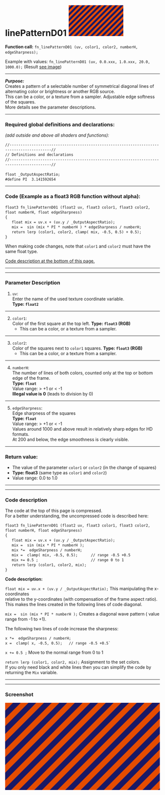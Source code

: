 # linePatternD01  [![](../images/linePatternD01-thumb.png)](../images/linePatternD01.png)

**Function call:** `fn_linePatternD01 (uv, color1, color2, numberH, edgeSharpness);`  

Example with values: `fn_linePatternD01 (uv, 0.0.xxx, 1.0.xxx, 20.0, 1000.0);`
(Result [see image](../images/linePatternD01.png))
  
--- 
  
***Purpose:***  
Creates a pattern of a selectable number of symmetrical diagonal lines of alternating color or brightness or another RGB source.     
This can be a color, or a texture from a sampler. 
Adjustable edge softness of the squares.   
More details see the parameter descriptions.  

---
    
### Required global definitions and declarations:
*(add outside and above all shaders and functions):*
```` Code
//-----------------------------------------------------------------------------------------//
// Definitions and declarations
//-----------------------------------------------------------------------------------------//

float _OutputAspectRatio;
#define PI  3.141592654
````
---

### Code (Example as a float3 RGB function without alpha):
```` Code
float3 fn_linePatternD01 (float2 uv, float3 color1, float3 color2, float numberH, float edgeSharpness)
{ 
   float mix = uv.x + (uv.y / _OutputAspectRatio);
   mix =  sin (mix * PI * numberH ) * edgeSharpness / numberH;
   return lerp (color1, color2, clamp( mix, -0.5, 0.5) + 0.5);
}
````   
When making code changes, note that `color1` and `color2` must have the same float type.

[Code description at the bottom of this page.](#code-description)


---
---

### Parameter Description  
  
   1. `uv`:  
     Enter the name of the used texture coordinate variable.  
     **Type: `float2`**  
      

---

  
   2. `color1`:  
     Color of the first square at the top left. 
     **Type: `float3` (RGB)**  
       - This can be a color, or a texture from a sampler.

  
---

   3. `color2`:  
     Color of the squares next to `color1` squares. 
     **Type: `float3` (RGB)**  
       - This can be a color, or a texture from a sampler.  

       
---

   4. `numberH`:  
     The number of lines of both colors, counted only at the top or bottom edge of the frame.    
     **Type: `float`**  
     Value range: > +1   or < -1  
     **Illegal value is 0** (leads to division by 0)  


---

   5. `edgeSharpness`:  
     Edge sharpness of the squares  
     **Type: `float`**  
     Value range: > +1   or < -1  
     Values around 1000 and above result in relatively sharp edges for HD formats.  
     At 200 and below, the edge smoothness is clearly visible.  


---

### Return value:
   - The value of the parameter `color1` or `color2` (in the change of squares)  
   - **Type: float3** (same type as `color1` and `color2`)    
   - Value range: 0.0 to 1.0  

 
---
---

### Code description  

The code at the top of this page is compressed.  
For a better understanding, the uncompressed code is described here:
```` Code
float3 fn_linePatternD01 (float2 uv, float3 color1, float3 color2, float numberH, float edgeSharpness)
{ 
   float mix = uv.x + (uv.y / _OutputAspectRatio);
   mix =  sin (mix * PI * numberH );
   mix *=  edgeSharpness / numberH;
   mix =  clamp( mix, -0.5, 0.5);      // range -0.5 +0.5
   mix += 0.5 ;                        // range 0 to 1
   return lerp (color1, color2, mix);
}
````
**Code description:**  
 
`float mix = uv.x + (uv.y / _OutputAspectRatio);` This manipulating the x-coordinates  
relative to the y-coordinates (with compensation of the frame aspect ratio).  
This makes the lines created in the following lines of code diagonal.  

`mix =  sin (mix * PI * numberH );` Creates a diagonal wave pattern ( value range from -1 to +1).

The following two lines of code increase the sharpness:
```` Code
x *=  edgeSharpness / numberH;
x =  clamp( x, -0.5, 0.5);   // range -0.5 +0.5`
````
` x += 0.5 ; ` Move to the normal range from 0 to 1  

`return lerp (color1, color2, mix);` Assignment to the set colors.  
If you only need black and white lines then you can simplify the code by returning the `Mix` variable.  



---
---
### Screenshot  
![](../images/linePatternD01.png)

